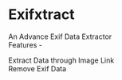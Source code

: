# Exifxtract

An Advance Exif Data Extractor<br>
Features -<br>

Extract Data through Image Link<br>
Remove Exif Data

